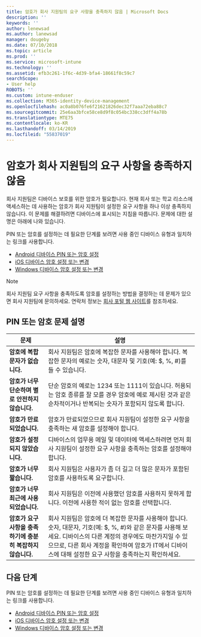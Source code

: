 ```yaml
---
title: 암호가 회사 지원팀의 요구 사항을 충족하지 않음 | Microsoft Docs
description: ''
keywords: ''
author: lenewsad
ms.author: lanewsad
manager: dougeby
ms.date: 07/10/2018
ms.topic: article
ms.prod: ''
ms.service: microsoft-intune
ms.technology: ''
ms.assetid: efb3c261-1f6c-4d39-bfa4-18661f8c59c7
searchScope:
- User help
ROBOTS: ''
ms.custom: intune-enduser
ms.collection: M365-identity-device-management
ms.openlocfilehash: ac0a8b076fe6f21621826dec32f7aaa72eba88c7
ms.sourcegitcommit: 25e6aa3bfce58ce8d9f8c054bc338cc3dff4a78b
ms.translationtype: MTE75
ms.contentlocale: ko-KR
ms.lasthandoff: 03/14/2019
ms.locfileid: "55837019"
---
```

# <a name="your-password-does-not-meet-your-company-supports-requirements"></a>암호가 회사 지원팀의 요구 사항을 충족하지 않음

회사 지원팀은 디바이스 보호를 위한 암호가 필요합니다. 현재 회사 또는 학교 리소스에 액세스하는 데 사용하는 암호가 회사 지원팀이 설정한 요구 사항을 하나 이상 충족하지 않습니다. 이 문제를 해결하려면 디바이스에 표시되는 지침을 따릅니다. 문제에 대한 설명은 아래에 나와 있습니다.

PIN 또는 암호를 설정하는 데 필요한 단계를 보려면 사용 중인 디바이스 유형과 일치하는 링크를 사용합니다.

- [Android 디바이스 PIN 또는 암호 설정](set-your-pin-or-password-android.md)
- [iOS 디바이스 암호 설정 또는 변경](set-or-change-your-passcode-ios.md)
- [Windows 디바이스 암호 설정 또는 변경](set-or-change-your-password-windows.md)

> [!NOTE]
> 회사 지원팀 요구 사항을 충족하도록 암호를 설정하는 방법을 결정하는 데 문제가 있으면 회사 지원팀에 문의하세요. 연락처 정보는 [회사 포털 웹 사이트](https://go.microsoft.com/fwlink/?linkid=2010980)를 참조하세요.

## <a name="pin-or-password-issue-descriptions"></a>PIN 또는 암호 문제 설명

| **문제** | **설명** |
|-----------------------------------------------------|------------------------------------------------------------------------------------------------------------------------------------------------------------------------------------------------------------------------------------------------------------------------------------------------------------------------------------------------------------|
| **암호에 복합 문자가 없습니다.** | 회사 지원팀은 암호에 복잡한 문자를 사용해야 합니다. 복잡한 문자의 예로는 숫자, 대문자 및 기호(예: $, %, #)를 들 수 있습니다. |
| **암호가 너무 단순하며 별로 안전하지 않습니다.** | 단순 암호의 예로는 1234 또는 1111이 있습니다. 허용되는 암호 종류를 잘 모를 경우 암호에 예로 제시된 것과 같은 순차적이거나 반복되는 숫자가 포함되지 않도록 합니다. |
| **암호가 만료되었습니다.** | 암호가 만료되었으므로 회사 지원팀이 설정한 요구 사항을 충족하는 새 암호를 설정해야 합니다. |
| **암호가 설정되지 않았습니다.** | 디바이스의 업무용 메일 및 데이터에 액세스하려면 먼저 회사 지원팀이 설정한 요구 사항을 충족하는 암호를 설정해야 합니다. |
| **암호가 너무 짧습니다.** | 회사 지원팀은 사용자가 좀 더 길고 더 많은 문자가 포함된 암호를 사용하도록 요구합니다. |
| **암호가 너무 최근에 사용되었습니다.** | 회사 지원팀은 이전에 사용했던 암호를 사용하지 못하게 합니다. 이전에 사용한 적이 없는 암호를 선택합니다. |
| **암호가 요구 사항을 충족하기에 충분히 복잡하지 않습니다.** | 회사 지원팀은 암호에 더 복잡한 문자를 사용해야 합니다. 숫자, 대문자, 기호(예: $, %, #)와 같은 문자를 사용해 보세요. 디바이스의 다른 계정의 경우에도 마찬가지일 수 있으므로, 다른 회사 계정을 확인하여 암호가 IT에서 디바이스에 대해 설정한 요구 사항을 충족하는지 확인하세요. |

## <a name="next-steps"></a>다음 단계

PIN 또는 암호를 설정하는 데 필요한 단계를 보려면 사용 중인 디바이스 유형과 일치하는 링크를 사용합니다.

- [Android 디바이스 PIN 또는 암호 설정](set-your-pin-or-password-android.md)
- [iOS 디바이스 암호 설정 또는 변경](set-or-change-your-passcode-ios.md)
- [Windows 디바이스 암호 설정 또는 변경](set-or-change-your-password-windows.md)
